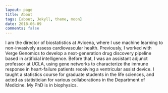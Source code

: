 ```yaml
---
layout: page
title: About
tags: [about, Jekyll, theme, moon]
date: 2018-06-09
comments: false
---
```

    

I am the director of biostatistics at <a href="https://www.avicenaheart.com/" style="text-decoration:none">Avicena</a>, where I use machine learning to non-invasively assess cardiovascular health. Previously, I worked with <a href="http://vergegenomics.com" style="text-decoration:none">Verge Genomics</a> to develop a next-generation drug discovery pipeline based in artificial intelligence. Before that, I was an assistant adjunct professor at UCLA, using gene networks to characterize the immune response in heart-failure patients receiving a ventricular assist device. I taught a statistics course for graduate students in the life sciences, and acted as statistician for various collaborations in the Department of Medicine. My PhD is in biophysics.

